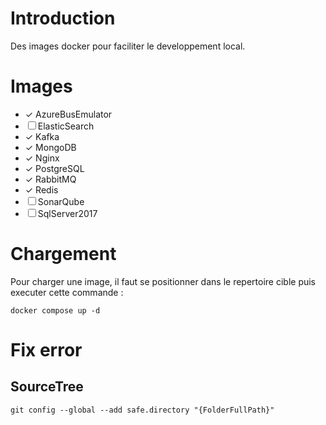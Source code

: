 # Introduction
Des images docker pour faciliter le developpement local.

# Images 
- &check; AzureBusEmulator
- &#x2610; ElasticSearch
- &check; Kafka
- &check; MongoDB
- &check; Nginx
- &check; PostgreSQL
- &check; RabbitMQ
- &check; Redis
- &#x2610; SonarQube
- &#x2610; SqlServer2017

# Chargement
Pour charger une image, il faut se positionner dans le repertoire cible puis executer cette commande :
```
docker compose up -d
```

# Fix error 
## SourceTree
```
git config --global --add safe.directory "{FolderFullPath}"
```